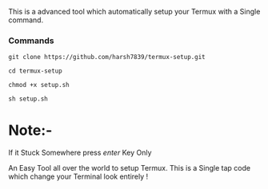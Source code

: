 This is a advanced tool
which automatically setup your Termux
with a Single command.

### Commands

```shell
git clone https://github.com/harsh7839/termux-setup.git
```
```shell
cd termux-setup
```
```shell
chmod +x setup.sh
```
```shell
sh setup.sh
```

# Note:-
If it Stuck Somewhere press *enter*
Key Only

An Easy Tool all over the world to setup Termux.
This is a Single tap code which change your Terminal look entirely !
